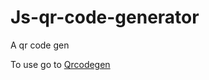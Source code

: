 # Js-qr-code-generator
A qr code gen 

To use go to [Qrcodegen]([url](https://jemmonsss.github.io/Js-qr-code-generator/))
